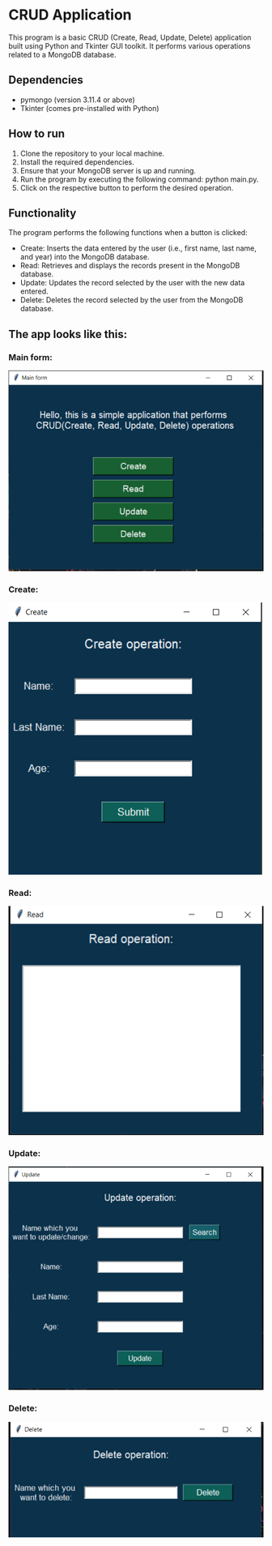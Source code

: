 # CRUD Application
This program is a basic CRUD (Create, Read, Update, Delete) application built using Python and Tkinter GUI toolkit. It performs various operations related to a MongoDB database.

## Dependencies
- pymongo (version 3.11.4 or above)
- Tkinter (comes pre-installed with Python)

## How to run
1. Clone the repository to your local machine.
2. Install the required dependencies.
3. Ensure that your MongoDB server is up and running.
4. Run the program by executing the following command: python main.py.
5. Click on the respective button to perform the desired operation.

## Functionality
The program performs the following functions when a button is clicked:

- Create: Inserts the data entered by the user (i.e., first name, last name, and year) into the MongoDB database.
- Read: Retrieves and displays the records present in the MongoDB database.
- Update: Updates the record selected by the user with the new data entered.
- Delete: Deletes the record selected by the user from the MongoDB database.

## The app looks like this:

### Main form:
![](./Images/main.PNG)

### Create:
![](./Images/create.PNG)

### Read:
![](./Images/read.PNG)

### Update:
![](./Images/update.PNG)

### Delete:
![](./Images/delete.PNG)